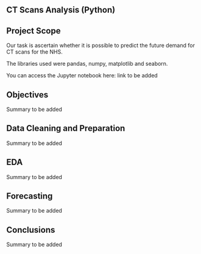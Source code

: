## CT Scans Analysis (Python)

## Project Scope

Our task is ascertain whether it is possible to predict the future demand for CT scans for the NHS.

The libraries used were pandas, numpy, matplotlib and seaborn.

You can access the Jupyter notebook here: link to be added

## Objectives

Summary to be added

## Data Cleaning and Preparation

Summary to be added

## EDA

Summary to be added

## Forecasting

Summary to be added

## Conclusions

Summary to be added
